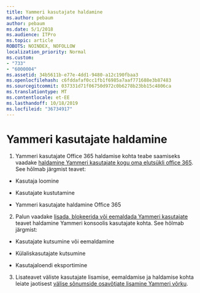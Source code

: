 ```yaml
---
title: Yammeri kasutajate haldamine
ms.author: pebaum
author: pebaum
ms.date: 5/1/2018
ms.audience: ITPro
ms.topic: article
ROBOTS: NOINDEX, NOFOLLOW
localization_priority: Normal
ms.custom:
- "733"
- "6000004"
ms.assetid: 34b5611b-e77e-4dd1-9480-a12c190fbaa3
ms.openlocfilehash: c6fddafaf0cc1fb1f6985a7aaf771688e3b87483
ms.sourcegitcommit: 037331d71f06750d972c0b6278b23bb15c4806ca
ms.translationtype: MT
ms.contentlocale: et-EE
ms.lasthandoff: 10/18/2019
ms.locfileid: "36734917"
---
```

# <a name="managing-yammer-users"></a>Yammeri kasutajate haldamine

1. Yammeri kasutajate Office 365 haldamise kohta teabe saamiseks vaadake [haldamine Yammeri kasutajate kogu oma elutsükli office 365](https://docs.microsoft.com/yammer/manage-yammer-users/manage-users-across-their-lifecycle). See hõlmab järgmist teavet:

  - Kasutaja loomine

  - Kasutajate kustutamine

  - Yammeri kasutajate haldamine Office 365

2. Palun vaadake [lisada, blokeerida või eemaldada Yammeri kasutajate](http://alchemyportal.azurewebsites.net/Rule/ManageYammer%20users%20across%20their%20lifecycle%20from%20Office%20365) teavet haldamine Yammeri konsoolis kasutajate kohta. See hõlmab järgmist:

  - Kasutajate kutsumine või eemaldamine

  - Külaliskasutajate kutsumine

  - Kasutajaloendi eksportimine

3. Lisateavet väliste kasutajate lisamise, eemaldamise ja haldamise kohta leiate jaotisest [välise sõnumside osavõtjate lisamine Yammeri võrku](https://docs.microsoft.com/yammer/work-with-external-users/add-external-participants).

